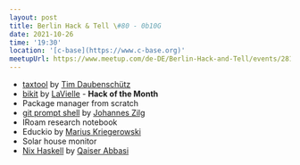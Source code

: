 ```yaml
---
layout: post
title: Berlin Hack & Tell \#80 - 0b10G
date: 2021-10-26
time: '19:30'
location: '[c-base](https://www.c-base.org)'
meetupUrl: https://www.meetup.com/de-DE/Berlin-Hack-and-Tell/events/281529520/
---
```


* [taxtool](https://github.com/TimDaub/taxtool) by [Tim Daubenschütz](https://github.com/TimDaub)
* [bikit](https://github.com/lavielle/bikit) by [LaVielle](https://github.com/lavielle) - **Hack of the Month**
* Package manager from scratch
* [git prompt shell](https://github.com/jzilg/shellconfig) by [Johannes Zilg](https://github.com/jzilg/shellconfig)
* IRoam research notebook
* Educkio by [Marius Kriegerowski](https://github.com/herrmuellerluedenscheid)
* Solar house monitor
* [Nix Haskell](https://github.com/qaismyname/nix-haskell) by [Qaiser Abbasi](https://github.com/qaismyname)
